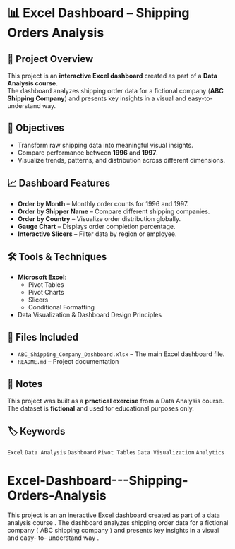 # 📊 Excel Dashboard – Shipping Orders Analysis

## 📌 Project Overview
This project is an **interactive Excel dashboard** created as part of a **Data Analysis course**.  
The dashboard analyzes shipping order data for a fictional company (**ABC Shipping Company**) and presents key insights in a visual and easy-to-understand way.

## 🎯 Objectives
- Transform raw shipping data into meaningful visual insights.
- Compare performance between **1996** and **1997**.
- Visualize trends, patterns, and distribution across different dimensions.

## 📈 Dashboard Features
- **Order by Month** – Monthly order counts for 1996 and 1997.
- **Order by Shipper Name** – Compare different shipping companies.
- **Order by Country** – Visualize order distribution globally.
- **Gauge Chart** – Displays order completion percentage.
- **Interactive Slicers** – Filter data by region or employee.

## 🛠 Tools & Techniques
- **Microsoft Excel**:
  - Pivot Tables
  - Pivot Charts
  - Slicers
  - Conditional Formatting
- Data Visualization & Dashboard Design Principles

## 📂 Files Included
- `ABC_Shipping_Company_Dashboard.xlsx` – The main Excel dashboard file.
- `README.md` – Project documentation

## 📢 Notes
This project was built as a **practical exercise** from a Data Analysis course.  
The dataset is **fictional** and used for educational purposes only.

## 🏷 Keywords
`Excel` `Data Analysis` `Dashboard` `Pivot Tables` `Data Visualization` `Analytics`
# Excel-Dashboard---Shipping-Orders-Analysis
This project is an an ineractive Excel dashboard created as part of a data analysis course . The dashboard analyzes shipping order data for a fictional company ( ABC shipping company ) and presents key insights in a visual and easy- to- understand way .
